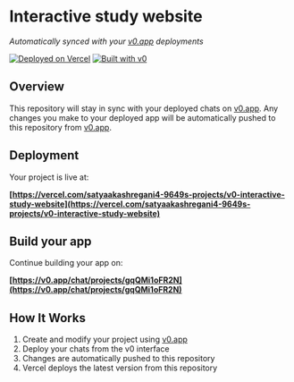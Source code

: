 # Interactive study website

*Automatically synced with your [v0.app](https://v0.app) deployments*

[![Deployed on Vercel](https://img.shields.io/badge/Deployed%20on-Vercel-black?style=for-the-badge&logo=vercel)](https://vercel.com/satyaakashregani4-9649s-projects/v0-interactive-study-website)
[![Built with v0](https://img.shields.io/badge/Built%20with-v0.app-black?style=for-the-badge)](https://v0.app/chat/projects/gqQMi1oFR2N)

## Overview

This repository will stay in sync with your deployed chats on [v0.app](https://v0.app).
Any changes you make to your deployed app will be automatically pushed to this repository from [v0.app](https://v0.app).

## Deployment

Your project is live at:

**[https://vercel.com/satyaakashregani4-9649s-projects/v0-interactive-study-website](https://vercel.com/satyaakashregani4-9649s-projects/v0-interactive-study-website)**

## Build your app

Continue building your app on:

**[https://v0.app/chat/projects/gqQMi1oFR2N](https://v0.app/chat/projects/gqQMi1oFR2N)**

## How It Works

1. Create and modify your project using [v0.app](https://v0.app)
2. Deploy your chats from the v0 interface
3. Changes are automatically pushed to this repository
4. Vercel deploys the latest version from this repository
